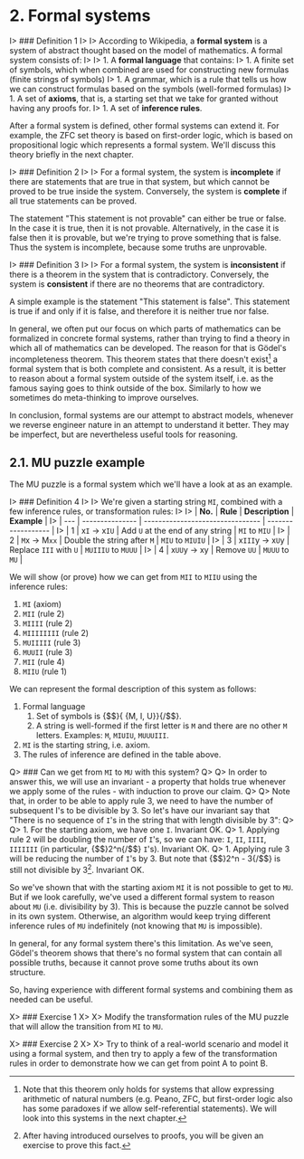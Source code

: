 # 2. Formal systems

I> ### Definition 1
I>
I> According to Wikipedia, a **formal system** is a system of abstract thought based on the model of mathematics. A formal system consists of:
I>
I> 1. A **formal language** that contains:
I>     1. A finite set of symbols, which when combined are used for constructing new formulas (finite strings of symbols)
I>     1. A grammar, which is a rule that tells us how we can construct formulas based on the symbols (well-formed formulas)
I> 1. A set of **axioms**, that is, a starting set that we take for granted without having any proofs for.
I> 1. A set of **inference rules**.

After a formal system is defined, other formal systems can extend it. For example, the ZFC set theory is based on first-order logic, which is based on propositional logic which represents a formal system. We'll discuss this theory briefly in the next chapter.

I> ### Definition 2
I>
I> For a formal system, the system is **incomplete** if there are statements that are true in that system, but which cannot be proved to be true inside the system. Conversely, the system is **complete** if all true statements can be proved.

The statement "This statement is not provable" can either be true or false. In the case it is true, then it is not provable. Alternatively, in the case it is false then it is provable, but we're trying to prove something that is false. Thus the system is incomplete, because some truths are unprovable.

I> ### Definition 3
I>
I> For a formal system, the system is **inconsistent** if there is a theorem in the system that is contradictory. Conversely, the system is **consistent** if there are no theorems that are contradictory.

A simple example is the statement "This statement is false". This statement is true if and only if it is false, and therefore it is neither true nor false.

In general, we often put our focus on which parts of mathematics can be formalized in concrete formal systems, rather than trying to find a theory in which all of mathematics can be developed. The reason for that is Gödel's incompleteness theorem. This theorem states that there doesn't exist[^1] a formal system that is both complete and consistent. As a result, it is better to reason about a formal system outside of the system itself, i.e. as the famous saying goes to think outside of the box. Similarly to how we sometimes do meta-thinking to improve ourselves.

In conclusion, formal systems are our attempt to abstract models, whenever we reverse engineer nature in an attempt to understand it better. They may be imperfect, but are nevertheless useful tools for reasoning.

## 2.1. MU puzzle example

The MU puzzle is a formal system which we'll have a look at as an example.

I> ### Definition 4
I>
I> We're given a starting string `MI`, combined with a few inference rules, or transformation rules:
I>
I> | **No.** | **Rule**        | **Description**                  | **Example**        |
I> | --- | --------------- | -------------------------------- | ------------------ |
I> | 1 | x`I` → x`IU`    | Add `U` at the end of any string | `MI` to `MIU`      |
I> | 2 | `M`x → M`xx`    | Double the string after `M`      | `MIU` to `MIUIU`   |
I> | 3 | x`III`y → x`U`y | Replace `III` with `U`           | `MUIIIU` to `MUUU` |
I> | 4 | x`UU`y → xy     | Remove `UU`                      | `MUUU` to `MU`     |

We will show (or prove) how we can get from `MII` to `MIIU` using the inference rules:

1. `MI` (axiom)
1. `MII` (rule 2)
1. `MIIII` (rule 2)
1. `MIIIIIIII` (rule 2)
1. `MUIIIII` (rule 3)
1. `MUUII` (rule 3)
1. `MII` (rule 4)
1. `MIIU` (rule 1)

We can represent the formal description of this system as follows:

1. Formal language
    1. Set of symbols is {$$}\{ {M, I, U}\}{/$$}.
    1. A string is well-formed if the first letter is `M` and there are no other `M` letters. Examples: `M`, `MIUIU`, `MUUUIII`.
1. `MI` is the starting string, i.e. axiom.
1. The rules of inference are defined in the table above.

Q> ### Can we get from `MI` to `MU` with this system?
Q>
Q> In order to answer this, we will use an invariant - a property that holds true whenever we apply some of the rules - with induction to prove our claim.
Q>
Q> Note that, in order to be able to apply rule 3, we need to have the number of subsequent I's to be divisible by 3. So let's have our invariant say that "There is no sequence of `I`'s in the string that with length divisible by 3":
Q>
Q> 1. For the starting axiom, we have one `I`. Invariant OK.
Q> 1. Applying rule 2 will be doubling the number of `I`'s, so we can have: `I`, `II`, `IIII`, `IIIIIII` (in particular, {$$}2^n{/$$} `I`'s). Invariant OK.
Q> 1. Applying rule 3 will be reducing the number of `I`'s by 3. But note that {$$}2^n - 3{/$$} is still not divisible by 3[^2]. Invariant OK.

So we've shown that with the starting axiom `MI` it is not possible to get to `MU`. But if we look carefully, we've used a different formal system to reason about `MU` (i.e. divisibility by 3). This is because the puzzle cannot be solved in its own system. Otherwise, an algorithm would keep trying different inference rules of `MU` indefinitely (not knowing that `MU` is impossible).

In general, for any formal system there's this limitation. As we've seen, Gödel's theorem shows that there's no formal system that can contain all possible truths, because it cannot prove some truths about its own structure.

So, having experience with different formal systems and combining them as needed can be useful.

X> ### Exercise 1
X>
X> Modify the transformation rules of the MU puzzle that will allow the transition from `MI` to `MU`.

X> ### Exercise 2
X>
X> Try to think of a real-world scenario and model it using a formal system, and then try to apply a few of the transformation rules in order to demonstrate how we can get from point A to point B.

[^1]: Note that this theorem only holds for systems that allow expressing arithmetic of natural numbers (e.g. Peano, ZFC, but first-order logic also has some paradoxes if we allow self-referential statements). We will look into this systems in the next chapter.
[^2]: After having introduced ourselves to proofs, you will be given an exercise to prove this fact.
